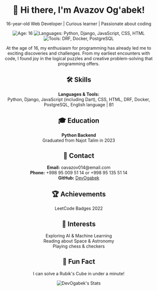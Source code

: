 <h1 align="center">👋 Hi there, I'm Avazov Og'abek!</h1>

<p align="center">16-year-old Web Developer | Curious learner | Passionate about coding</p>

<p align="center">
  <img src="https://img.shields.io/badge/Age-16-blue" alt="Age: 16">
  <img src="https://img.shields.io/badge/Languages-Python%2C%20Django%2C%20JavaScript%2C%20CSS%2C%20HTML-success" alt="Languages: Python, Django, JavaScript, CSS, HTML">
  <img src="https://img.shields.io/badge/Tools-DRF%2C%20Docker%2C%20PostgreSQL-informational" alt="Tools: DRF, Docker, PostgreSQL">
</p>

<p align="center">At the age of 16, my enthusiasm for programming has already led me to exciting discoveries and challenges. From my earliest encounters with code, I found joy in the logical puzzles and creative problem-solving that programming offers.</p>

<h2 align="center">🛠️ Skills</h2>

<p align="center">
  <b>Languages & Tools:</b><br>
  Python, Django, JavaScript (including Dart), CSS, HTML, DRF, Docker, PostgreSQL, English language | B1
</p>

<h2 align="center">🎓 Education</h2>

<p align="center">
  <b>Python Backend</b><br>
  Graduated from Najot Talim in 2023
</p>

<h2 align="center">📧 Contact</h2>

<p align="center">
  <b>Email:</b> oavazov014@email.com<br>
  <b>Phone:</b> +998 95 009 51 14 or +998 95 135 51 14<br>
  <b>GitHub:</b> <a href="https://github.com/DevOgabek">DevOgabek</a>
</p>

<h2 align="center">🏆 Achievements</h2>

<p align="center">
  LeetCode Badges 2022<br>
</p>

<h2 align="center">🌟 Interests</h2>

<p align="center">
  Exploring AI & Machine Learning<br>
  Reading about Space & Astronomy<br>
  Playing chess & checkers<br>
</p>

<h2 align="center">🎉 Fun Fact</h2>

<p align="center">I can solve a Rubik's Cube in under a minute!</p>

<div align="center">
  <img src="https://github-readme-stats.vercel.app/api?username=DevOgabek&theme=dark&show_icons=true&hide_border=true&count_private=false" alt="DevOgabek's Stats">
</div>
